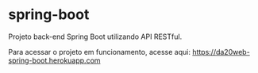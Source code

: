 # spring-boot

Projeto back-end Spring Boot utilizando API RESTful.

Para acessar o projeto em funcionamento, acesse aqui: https://da20web-spring-boot.herokuapp.com
